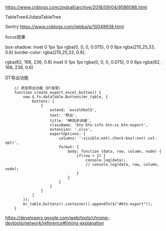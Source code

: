 
https://www.cnblogs.com/zndxall/archive/2018/09/04/9586088.html

TableTree4J\dataTableTree

Sentry
https://www.cnblogs.com/jiebba/p/10049938.html

focus效果

box-shadow: inset 0 1px 1px rgba(0, 0, 0, 0.075), 0 0 8px rgba(215,25,33, 0.6)
border-color: rgba(215,25,33, 0.8);

rgba(82, 168, 236, 0.8)
inset 0 1px 1px rgba(0, 0, 0, 0.075), 0 0 8px rgba(82, 168, 236, 0.6)

DT导出功能

        // 添加导出功能（DT自带）
        function create_export_excel_button() {
            new $.fn.dataTable.Buttons(mr_table, {
                buttons: [
                    {
                        extend: 'excelHtml5',
                        text: '导出',
                        title: 'MR同步详细',
                        className: 'btn btn-info btn-xs btn-export',
                        extension: '.xlsx',
                        exportOptions: {
                            columns: ':visible:not(.check-box):not(.col-opt)',
                            format: {
                                body: function (data, row, column, node) {
                                    if(row < 2) {
                                        console.log(data);
                                        // console.log(data, row, column, node);
                                    }
                                }
                            }
                        }
                    }
                ]
            });
            mr_table.buttons().container().appendTo($("#btn-export"));
        }

https://developers.google.com/web/tools/chrome-devtools/network/reference#timing-explanation
